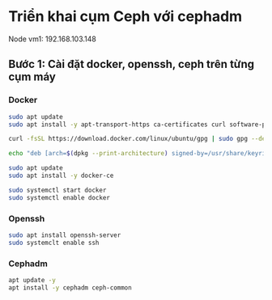 # Triển khai cụm Ceph với cephadm

Node vm1: 192.168.103.148

## Bước 1: Cài đặt docker, openssh, ceph trên từng cụm máy 

### Docker

```bash
sudo apt update
sudo apt install -y apt-transport-https ca-certificates curl software-properties-common

curl -fsSL https://download.docker.com/linux/ubuntu/gpg | sudo gpg --dearmor -o /usr/share/keyrings/docker-archive-keyring.gpg

echo "deb [arch=$(dpkg --print-architecture) signed-by=/usr/share/keyrings/docker-archive-keyring.gpg] https://download.docker.com/linux/ubuntu $(lsb_release -cs) stable" | sudo tee /etc/apt/sources.list.d/docker.list > /dev/null

sudo apt update
sudo apt install -y docker-ce

sudo systemctl start docker
sudo systemctl enable docker
```

### Openssh

```bash
sudo apt install openssh-server
sudo systemclt enable ssh
```

### Cephadm

```bash
apt update -y
apt install -y cephadm ceph-common
```
